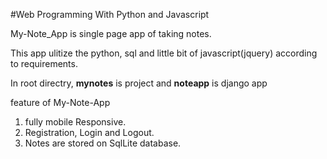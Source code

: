 
#Web Programming With Python and Javascript

 My-Note_App is single page app of taking notes.
    
 This app ulitize the python, sql and little bit of javascript(jquery) according to requirements.

 In root directry,
    **mynotes** is project and **noteapp** is django app

  feature of My-Note-App
  1. fully mobile Responsive.
  2. Registration, Login and Logout.
  3. Notes are stored on SqlLite database.

